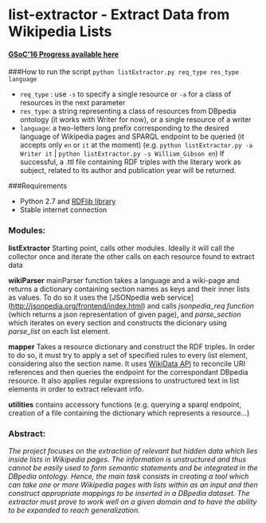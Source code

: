 # list-extractor - Extract Data from Wikipedia Lists

#### [GSoC'16 Progress available here](https://github.com/dbpedia/extraction-framework/wiki/GSoC_2016_Progress_Federica)



###How to run the script
`python listExtractor.py req_type res_type language`
* `req_type` : use `-s` to specify a single resource or `-a` for a class of resources in the next parameter
* `res_type`: a string representing a class of resources from DBpedia ontology (it works with Writer for now), or a single resource of a writer
* `language`: a two-letters long prefix corresponding to the desired language of Wikipedia pages and SPARQL endpoint to be queried (it accepts only `en` or `it` at the moment)
(e.g. `python listExtractor.py -a Writer it`  | `python listExtractor.py -s William_Gibson en`)
If successful, a .ttl file containing RDF triples with the literary work as subject, related to its author and publication year will be returned.

###Requirements
* Python 2.7 and [RDFlib library](http://rdflib.readthedocs.io/en/stable/gettingstarted.html)
* Stable internet connection

### Modules:
**listExtractor** Starting point, calls other modules. Ideally it will call the collector once and iterate the other calls on each resource found to extract data
 
**wikiParser** mainParser function takes a language and a wiki-page and returns a dictionary containing section names as keys and their inner lists as values. To do so it uses the [JSONpedia web service] (http://jsonpedia.org/frontend/index.html) and calls _jsonpedia_req function_ (which returns a json representation of given page), and _parse_section_ which iterates on every section and constructs the dicionary using _parse_list_ on each list element. 

**mapper** Takes a resource dictionary and construct the RDF triples. In order to do so, it must try to apply a set of specified rules to every list element, considering also the section name. It uses [WikiData API](https://www.wikidata.org/w/api.php) to reconcile URI references and then queries the endpoint for the correspondant DBpedia resource. It also applies regular expressions to unstructured text in list elements in order to extract relevant info.

**utilities** contains accessory functions (e.g. querying a sparql endpoint, creation of a file containing the dictionary which represents a resource...)

### Abstract:
 _The project focuses on the extraction of relevant but hidden data which lies inside lists in Wikipedia pages. The information is unstructured and thus cannot be easily used to form semantic statements and be integrated in the DBpedia ontology. Hence, the main task consists in creating a tool which can take one or more Wikipedia pages with lists within as an input and then construct appropriate mappings to be inserted in a DBpedia dataset. The extractor must prove to work well on a given domain and to have the ability to be expanded to reach generalization._
